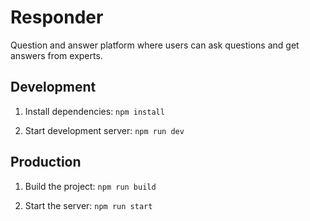 # Responder

Question and answer platform where users can ask questions and get answers from experts.

## Development

1. Install dependencies:
   `npm install`

2. Start development server:
   `npm run dev`

## Production

1. Build the project:
   `npm run build`

2. Start the server:
   `npm run start`
